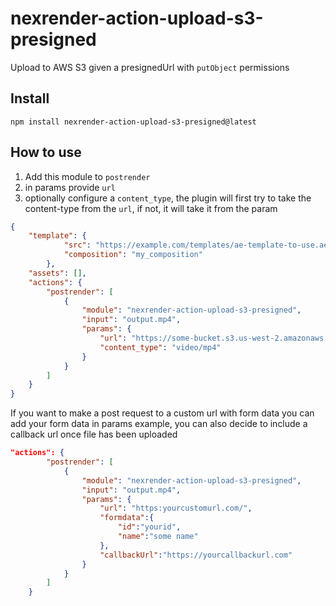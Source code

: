 # nexrender-action-upload-s3-presigned
Upload to AWS S3 given a presignedUrl with `putObject` permissions

## Install

`npm install nexrender-action-upload-s3-presigned@latest`

## How to use

1. Add this module to `postrender`
2. in params provide `url` 
2. optionally configure a `content_type`, the plugin will first try to take the content-type from the `url`, if not, it will take it from the param


```json
{
    "template": {
            "src": "https://example.com/templates/ae-template-to-use.aep",
            "composition": "my_composition"
        },
    "assets": [],
    "actions": {
        "postrender": [
            {
                "module": "nexrender-action-upload-s3-presigned",
                "input": "output.mp4",
                "params": {
                    "url": "https://some-bucket.s3.us-west-2.amazonaws.com/some.jpg?X-Amz-Algorithm=SHA256&X-Amz-Credential=XXX%2Fus-west-2%2Fs3%2Faws4_request&X-Amz-Date=20211114T141656Z&X-Amz-Expires=3600&Content-Type=text%2Fplain&X-Amz-SignedHeaders=host&X-Amz-Signature=8497XXX",
                    "content_type": "video/mp4"
                }
            }
        ]
    }
}
```
If you want to make a post request to a custom url with form data you can add your form data in params example, you can also decide to include a callback url once file has been uploaded
```json
"actions": {
        "postrender": [
            {
                "module": "nexrender-action-upload-s3-presigned",
                "input": "output.mp4",
                "params": {
                    "url": "https:yourcustomurl.com/",
                    "formdata":{
                        "id":"yourid",
                        "name":"some name"
                    },
                    "callbackUrl":"https://yourcallbackurl.com"
                }
            }
        ]
    }
```
